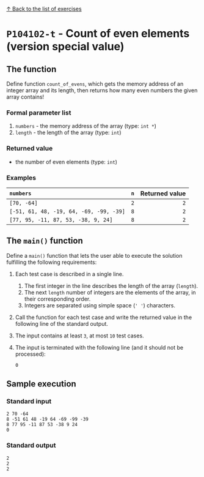 
[↑ Back to the list of exercises](./README.md)

# `P104102-t` - Count of even elements (version special value)

## The function

Define function `count_of_evens`, which gets the memory address of an integer array and its length, then returns how many even numbers the given array contains!

### Formal parameter list
         
1. `numbers` - the memory address of the array (type: `int *`)
1. `length` - the length of the array (type: `int`)


### Returned value

* the number of even elements (type: `int`)

### Examples

| `numbers` | `n` | Returned value | 
| :--- | ---: | ---: | 
| `[70, -64]` | `2` | `2` |
| `[-51, 61, 48, -19, 64, -69, -99, -39]` | `8` | `2` |
| `[77, 95, -11, 87, 53, -38, 9, 24]` | `8` | `2` |

## The `main()` function

Define a `main()` function that lets the user able to execute the solution fulfilling the following requirements:

1. Each test case is described in a single line.
    1. The first integer in the line describes the length of the array (`length`).
    1. The next `length` number of integers are the elements of the array, in their corresponding order.
    1. Integers are separated using simple space (`' '`) characters.
1. Call the function for each test case and write the returned value in the following line of the standard output.
1. The input contains at least `3`, at most `10` test cases.
1. The input is terminated with the following line (and it should not be processed):

	```
	0
	```

## Sample execution

### Standard input

```
2 70 -64
8 -51 61 48 -19 64 -69 -99 -39
8 77 95 -11 87 53 -38 9 24
0
```

### Standard output

```
2
2
2
```